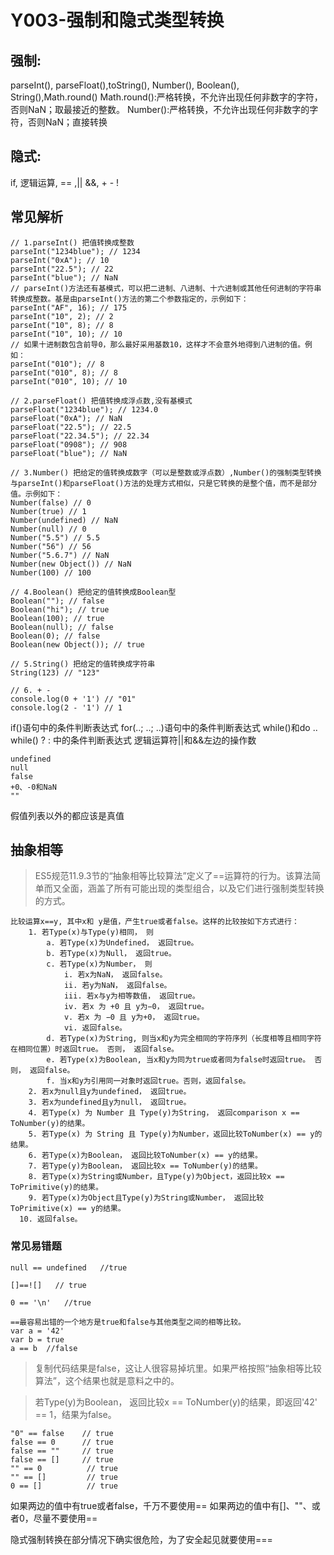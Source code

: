 
# Y003-强制和隐式类型转换


## 强制:

 parseInt(), parseFloat(),toString(), Number(), Boolean(), String(),Math.round()
Math.round():严格转换，不允许出现任何非数字的字符，否则NaN；取最接近的整数。
Number():严格转换，不允许出现任何非数字的字符，否则NaN；直接转换







## 隐式:

if, 逻辑运算, == ,|| &&, + - !






## 常见解析


```
// 1.parseInt() 把值转换成整数
parseInt("1234blue"); // 1234
parseInt("0xA"); // 10
parseInt("22.5"); // 22
parseInt("blue"); // NaN
// parseInt()方法还有基模式，可以把二进制、八进制、十六进制或其他任何进制的字符串转换成整数。基是由parseInt()方法的第二个参数指定的，示例如下：
parseInt("AF", 16); // 175
parseInt("10", 2); // 2
parseInt("10", 8); // 8
parseInt("10", 10); // 10
// 如果十进制数包含前导0，那么最好采用基数10，这样才不会意外地得到八进制的值。例如：
parseInt("010"); // 8
parseInt("010", 8); // 8
parseInt("010", 10); // 10

// 2.parseFloat() 把值转换成浮点数,没有基模式
parseFloat("1234blue"); // 1234.0
parseFloat("0xA"); // NaN
parseFloat("22.5"); // 22.5
parseFloat("22.34.5"); // 22.34
parseFloat("0908"); // 908
parseFloat("blue"); // NaN

// 3.Number() 把给定的值转换成数字（可以是整数或浮点数）,Number()的强制类型转换与parseInt()和parseFloat()方法的处理方式相似，只是它转换的是整个值，而不是部分值。示例如下：
Number(false) // 0
Number(true) // 1
Number(undefined) // NaN
Number(null) // 0
Number("5.5") // 5.5
Number("56") // 56
Number("5.6.7") // NaN
Number(new Object()) // NaN
Number(100) // 100

// 4.Boolean() 把给定的值转换成Boolean型
Boolean(""); // false
Boolean("hi"); // true
Boolean(100); // true
Boolean(null); // false
Boolean(0); // false
Boolean(new Object()); // true

// 5.String() 把给定的值转换成字符串
String(123) // "123"

// 6. + -
console.log(0 + '1') // "01"
console.log(2 - '1') // 1

```





if()语句中的条件判断表达式
for(..; ..; ..)语句中的条件判断表达式
while()和do .. while()
? : 中的条件判断表达式
逻辑运算符||和&&左边的操作数




```
undefined
null
false
+0、-0和NaN
""
```

假值列表以外的都应该是真值






## 抽象相等
> ES5规范11.9.3节的“抽象相等比较算法”定义了==运算符的行为。该算法简单而又全面，涵盖了所有可能出现的类型组合，以及它们进行强制类型转换的方式。
```
比较运算x==y, 其中x和 y是值，产生true或者false。这样的比较按如下方式进行：
	1. 若Type(x)与Type(y)相同， 则
		a. 若Type(x)为Undefined， 返回true。
		b. 若Type(x)为Null， 返回true。
		c. 若Type(x)为Number， 则
			i. 若x为NaN， 返回false。
			ii. 若y为NaN， 返回false。
			iii. 若x与y为相等数值， 返回true。
			iv. 若x 为 +0 且 y为−0， 返回true。
			v. 若x 为 −0 且 y为+0， 返回true。
			vi. 返回false。
		d. 若Type(x)为String, 则当x和y为完全相同的字符序列（长度相等且相同字符在相同位置）时返回true。 否则， 返回false。
		e. 若Type(x)为Boolean, 当x和y为同为true或者同为false时返回true。 否则， 返回false。
		f. 当x和y为引用同一对象时返回true。否则，返回false。
	2. 若x为null且y为undefined， 返回true。
	3. 若x为undefined且y为null， 返回true。
	4. 若Type(x) 为 Number 且 Type(y)为String， 返回comparison x == ToNumber(y)的结果。
	5. 若Type(x) 为 String 且 Type(y)为Number，返回比较ToNumber(x) == y的结果。
	6. 若Type(x)为Boolean， 返回比较ToNumber(x) == y的结果。
	7. 若Type(y)为Boolean， 返回比较x == ToNumber(y)的结果。
	8. 若Type(x)为String或Number，且Type(y)为Object，返回比较x == ToPrimitive(y)的结果。
	9. 若Type(x)为Object且Type(y)为String或Number， 返回比较ToPrimitive(x) == y的结果。
  10. 返回false。

```






### 常见易错题


```
null == undefined   //true

[]==![]   // true
```


```
0 == '\n'   //true
```



```
==最容易出错的一个地方是true和false与其他类型之间的相等比较。
var a = '42'
var b = true
a == b  //false

```
> 复制代码结果是false，这让人很容易掉坑里。如果严格按照“抽象相等比较算法”，这个结果也就是意料之中的。

> 若Type(y)为Boolean， 返回比较x == ToNumber(y)的结果，即返回'42' == 1，结果为false。



```
"0" == false    // true
false == 0      // true
false == ""     // true
false == []     // true
"" == 0          // true
"" == []         // true
0 == []          // true
```



如果两边的值中有true或者false，千万不要使用==
如果两边的值中有[]、""、或者0，尽量不要使用==

隐式强制转换在部分情况下确实很危险，为了安全起见就要使用===
